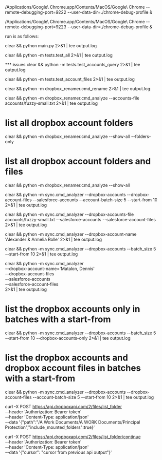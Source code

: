 /Applications/Google\ Chrome.app/Contents/MacOS/Google\ Chrome --remote-debugging-port=9222 --user-data-dir=./chrome-debug-profile &

/Applications/Google\ Chrome.app/Contents/MacOS/Google\ Chrome --remote-debugging-port=9223 --user-data-dir=./chrome-debug-profile &

run is as follows:

clear && python main.py 2>&1 | tee output.log


clear && python -m tests.test_all 2>&1 | tee output.log

*** issues
clear && python -m tests.test_accounts_query 2>&1 | tee output.log

clear && python -m tests.test_account_files 2>&1 | tee output.log

clear && python -m dropbox_renamer.cmd_rename 2>&1 | tee output.log

clear && python -m dropbox_renamer.cmd_analyze --accounts-file accounts/fuzzy-small.txt 2>&1 | tee output.log

# list all dropbox account folders
clear && python -m dropbox_renamer.cmd_analyze --show-all --folders-only

# list all dropbox account folders and files
clear && python -m dropbox_renamer.cmd_analyze --show-all 

clear && python -m sync.cmd_analyzer --dropbox-accounts --dropbox-account-files --salesforce-accounts --account-batch-size 5 --start-from 10  2>&1 | tee output.log

clear && python -m sync.cmd_analyzer --dropbox-accounts-file accounts/fuzzy-small.txt --salesforce-accounts --salesforce-account-files 2>&1 | tee output.log

clear && python -m sync.cmd_analyzer --dropbox-account-name 'Alexander & Armelia Rolle' 2>&1 | tee output.log

clear && python -m sync.cmd_analyzer --dropbox-accounts --batch_size 5 --start-from 10 2>&1 | tee output.log

clear && python -m sync.cmd_analyzer \
    --dropbox-account-name='Matalon, Dennis' \
    --dropbox-account-files \
    --salesforce-accounts \
    --salesforce-account-files \
    2>&1 | tee output.log

# list the dropbox accounts only in batches with a start-from
clear && python -m sync.cmd_analyzer --dropbox-accounts --batch_size 5 --start-from 10 --dropbox-accounts-only 2>&1 | tee output.log

# list the dropbox accounts and dropbox account files in batches with a start-from
clear && python -m sync.cmd_analyzer --dropbox-accounts --dropbox-account-files --account-batch-size 5 --start-from 10  2>&1 | tee output.log

curl -X POST https://api.dropboxapi.com/2/files/list_folder \
  --header 'Authorization: Bearer token' \
  --header 'Content-Type: application/json' \
  --data '{"path":"/A Work Documents/A WORK Documents/Principal Protection","include_mounted_folders":true}'

curl -X POST https://api.dropboxapi.com/2/files/list_folder/continue \
  --header 'Authorization: Bearer token' \
  --header 'Content-Type: application/json' \
  --data '{"cursor": "cursor from previous api output"}'